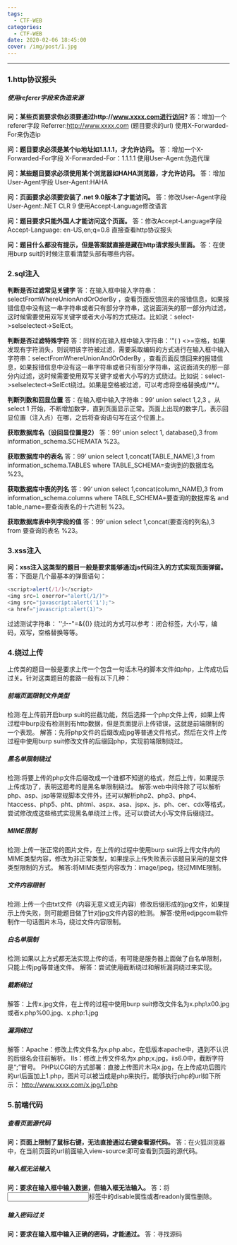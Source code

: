 ```yaml
---
tags:
  - CTF-WEB
categories:
  - CTF-WEB
date: 2020-02-06 18:45:00
cover: /img/post/1.jpg
---
```


---

### 1.http协议报头
##### 使用referer字段来伪造来源
**问：某些页面要求你必须要通过http://www.xxxx.com进行访问?**
答：增加一个referer字段
Referrer:http://www.xxxx.com  (题目要求的url) 
使用X-Forwarded-For来伪造ip

**问：题目要求必须是某个ip地址如1.1.1.1，才允许访问。**
答：增加一个X-Forwarded-For字段
X-Forwarded-For：1.1.1.1
使用User-Agent:伪造代理

**问：某些题目要求必须使用某个浏览器如HAHA浏览器，才允许访问。**
答：增加User-Agent字段
User-Agent:HAHA

**问：页面要求必须要安装了.net 9.0版本了才能访问。**
答：修改User-Agent字段
User-Agent:.NET CLR 9
使用Accept-Language修改语言

**问：题目要求只能外国人才能访问这个页面。**
答：修改Accept-Language字段
Accept-Language: en-US,en;q=0.8
直接查看http协议报头

**问：题目什么都没有提示，但是答案就直接是藏在http请求报头里面。**
答：在使用burp suit的时候注意看清楚头部有哪些内容。

### 2.sql注入
**判断是否过滤常见关键字**
答：在输入框中输入字符串：selectFromWhereUnionAndOrOderBy ，查看页面反馈回来的报错信息，如果报错信息中没有这一串字符串或者只有部分字符串，这说面消失的那一部分内过滤，这时候需要使用双写关键字或者大小写的方式绕过。比如说：select->selselectect->SelEct。

**判断是否过滤特殊字符**
答：同样的在输入框中输入字符串：'"( ) <>=空格，如果发现有字符消失，则说明该字符被过滤，需要采取编码的方式进行在输入框中输入字符串：selectFromWhereUnionAndOrOderBy ，查看页面反馈回来的报错信息，如果报错信息中没有这一串字符串或者只有部分字符串，这说面消失的那一部分内过滤，这时候需要使用双写关键字或者大小写的方式绕过。比如说：select->selselectect->SelEct绕过。如果是空格被过滤，可以考虑将空格替换成/**/。

**判断列数和回显位置**
答：在输入框中输入字符串：99‘ union select 1,2,3 。从select 1 开始，不断增加数字，直到页面显示正常。页面上出现的数字几，表示回显位置（注入点）在哪，之后将查询语句写在这个位置上。

**获取数据库名（设回显位置是2）**
答：99‘ union select 1, database(),3 from information_schema.SCHEMATA %23。

**获取数据库中的表名**
答：99’ union select 1,concat(TABLE_NAME),3 from information_schema.TABLES where TABLE_SCHEMA=查询到的数据库名 %23。

**获取数据库中表的列名**
答：99‘ union select 1,concat(column_NAME),3 from information_schema.columns where TABLE_SCHEMA=要查询的数据库名 and table_name=要查询表名的十六进制 %23。

**获取数据库表中列字段的值**
答：99‘ union select 1,concat(要查询的列名),3 from 要查询的表名 %23。

### 3.xss注入
**问：xss注入这类型的题目一般是要求能够通过js代码注入的方式实现页面弹窗。**
答：下面是几个最基本的弹窗语句：

```js
<script>alert(/1/)</script>
<img src=1 onerror="alert(/1/)">
<img src="javascript:alert('1');">
<a href="javascript:alert(1)">
```

过滤测试字符串：
'';!--"<XSS>=&{()}
绕过的方式可以参考：闭合标签，大小写，编码，双写，空格替换等等。

### 4.绕过上传

上传类的题目一般是要求上传一个包含一句话木马的脚本文件如php，上传成功后过关。针对这类题目的套路一般有以下几种：
##### 前端页面限制文件类型
检测:在上传前开启burp suit的拦截功能，然后选择一个php文件上传，如果上传过程中burp没有检测到有http数据，但是页面提示上传错误，这就是前端限制的一个表现。
解答：先将php文件的后缀改成jpg等普通文件格式，然后在文件上传过程中使用burp suit修改文件的后缀回php，实现前端限制绕过。

##### 黑名单限制绕过

检测:将要上传的php文件后缀改成一个谁都不知道的格式，然后上传，如果提示上传成功了，表明这题考的是黑名单限制绕过。
解答:web中间件除了可以解析php、asp、jsp等常规脚本文件外，还可以解析php2、php3、php4、htaccess、php5、pht、phtml、aspx、asa、jspx、js、ph、cer、cdx等格式，尝试修改成这些格式实现黑名单绕过上传。还可以尝试大小写文件后缀绕过。
##### MIME限制
检测:上传一张正常的图片文件，在上传的过程中使用burp suit将上传文件内的MIME类型内容，修改为非正常类型，如果提示上传失败表示该题目采用的是文件类型限制的方式。
解答:将MIME类型内容改为：image/jpeg，绕过MIME限制。
#####  文件内容限制

检测:上传一个由txt文件（内容无意义或无内容）修改后缀形成的jpg文件，如果提示上传失败，则可能题目做了针对jpg文件内容的检测。
解答:使用edjpgcom软件制作一句话图片木马，绕过文件内容限制。
##### 白名单限制

检测:如果以上方式都无法实现上传的话，有可能是服务器上面做了白名单限制，只能上传jpg等普通文件。
解答：尝试使用截断绕过和解析漏洞绕过来实现。
##### 截断绕过

解答：上传x.jpg文件，在上传的过程中使用burp suit修改文件名为x.php\x00.jpg或者x.php%00.jpg、x.php:1.jpg
##### 漏洞绕过
解答：Apache：修改上传文件名为x.php.abc，在低版本apache中，遇到不认识的后缀名会往前解析。
IIs：修改上传文件名为x.php;x.jpg，iis6.0中，截断字符是“;”冒号。
PHP以CGI的方式部署：直接上传图片木马x.jpg，在上传成功后图片的url后面加上1.php，图片可以被当成是php来执行。能够执行php的url如下所示：
http://www.xxxx.com/x.jpg/1.php




### 5.前端代码
##### 查看页面源代码
**问：页面上限制了鼠标右键，无法直接通过右键查看源代码。**
答：在火狐浏览器中，在当前页面的url前面输入view-source:即可查看到页面的源代码。 
##### 输入框无法输入
**问：要求在输入框中输入数据，但输入框无法输入。**
答：将<input>标签中的disable属性或者readonly属性删除。

##### 输入密码过关

**问：要求在输入框中输入正确的密码，才能通过。**
答：寻找源码<script>标签内的判断语句中如if（x==‘mima’）。找到密码输入之后提示密码错误有可能是在<script>标签内对你输入的密码进行了字符的过滤，比如语句x = x.replace("ctf","a")，需要在浏览器的查看器上将这个语句删除。

##### 计算密码
**问：密码在源码中并不是直接给出的，而是通过代码得出。**
答：比如在源码中看到密码由下面代码得出：

```js
var str ="0123456789abcdefghijklmnopqrstuvwxyzABCDEFGHIJKLMNOPQRSTUVWXYZ";
password = numletter.substring(11,12);
password = password + numletter.substring(18,19);
password = password + numletter.substring(23,24);
password = password + numletter.substring(16,17);
if(x == password){ alert("恭喜过关!");}
```
新建一个文本文档，文档的内容为：

```js
<script> 
var str ="0123456789abcdefghijklmnopqrstuvwxyzABCDEFGHIJKLMNOPQRSTUVWXYZ";
password = str.substring(11,12);
password = password + numletter.substring(18,19);
password = password + numletter.substring(23,24);
password = password + numletter.substring(16,17);
alert(‘password’);
</script>
```
将文件保存为x.html ,使用浏览器打开，弹框的内容就是算出来的密码。

##### 跳转问题

**问：在点击进入下一页的时候，有可能页面有细微变化或者明显进入下一页但又自动跳转回上一页。**
答：使用burp suit删除响应包中的跳转语句如window.location.href="xxx.php";
### 6.文件包含与读取
##### 文件读取
**问：url带有明显的文件包含特征，比如:http://www.xxx.com/index.php?a=1.php
答：可以通过php://filter/read=convert.base64-encode/resource=index.php得到index.php的源码。**
http://www.xxx.com/index.php?a=php://filter/read=convert.base64-encode/resource=index.php
如果题目flag在某个文件中，如flag.php，你就可以构造相应的url读取文件内容：
http://www.xxx.com/index.php?a=php://filter/read=convert.base64-encode/resource=flag.php
接着对页面上出现的字符串进行base64。

##### 执行命令

**问：要求能够执行php命令，且题目url带有明显的文件包含特征，比如:http://www.xxx.com/index.php?a=1.php**
 答：利用伪协议构造url：

```js
http://www.xxx.com/index.php?a=data:text/plain,<?php phpinfo()?>
http://www.xxx.com/index.php?a=data:text/plain;base64,PD9waHAgcGhwaW5mbygpPz4=
http://www.xxx.com/index.php?a=php://input  [POST DATA]:<?php phpinfo()?>
```
>转自公众号国科漏斗社区https://mp.weixin.qq.com/s/dD8vGsc-Nm-AbDzh2ldt3w（在这里也推荐一波这个公众号），如有侵权请联系我删除。


